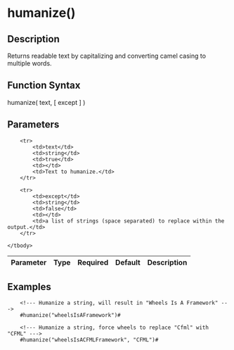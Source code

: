 # humanize()

## Description
Returns readable text by capitalizing and converting camel casing to multiple words.

## Function Syntax
humanize( text, [ except ] )


## Parameters
<table>
	<thead>
		<tr>
			<th>Parameter</th>
			<th>Type</th>
			<th>Required</th>
			<th>Default</th>
			<th>Description</th>
		</tr>
	</thead>
	<tbody>
		
		<tr>
			<td>text</td>
			<td>string</td>
			<td>true</td>
			<td></td>
			<td>Text to humanize.</td>
		</tr>
		
		<tr>
			<td>except</td>
			<td>string</td>
			<td>false</td>
			<td></td>
			<td>a list of strings (space separated) to replace within the output.</td>
		</tr>
		
	</tbody>
</table>


## Examples
	
		<!--- Humanize a string, will result in "Wheels Is A Framework" --->
		#humanize("wheelsIsAFramework")#

		<!--- Humanize a string, force wheels to replace "Cfml" with "CFML" --->
		#humanize("wheelsIsACFMLFramework", "CFML")#
